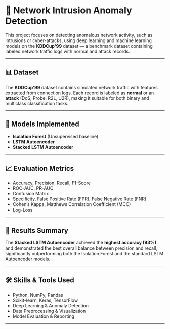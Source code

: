 # 🚨 Network Intrusion Anomaly Detection

This project focuses on detecting anomalous network activity, such as intrusions or cyber-attacks, using deep learning and machine learning models on the **KDDCup'99** dataset — a benchmark dataset containing labeled network traffic logs with normal and attack records.

---

## 📊 Dataset

The **KDDCup'99** dataset contains simulated network traffic with features extracted from connection logs. Each record is labeled as **normal** or an **attack** (DoS, Probe, R2L, U2R), making it suitable for both binary and multiclass classification tasks.

---

## 🧠 Models Implemented

- **Isolation Forest** (Unsupervised baseline)
- **LSTM Autoencoder**
- **Stacked LSTM Autoencoder**

---

## 📈 Evaluation Metrics

- Accuracy, Precision, Recall, F1-Score  
- ROC-AUC, PR-AUC  
- Confusion Matrix  
- Specificity, False Positive Rate (FPR), False Negative Rate (FNR)  
- Cohen’s Kappa, Matthews Correlation Coefficient (MCC)  
- Log-Loss  

---

## 🧪 Results Summary

The **Stacked LSTM Autoencoder** achieved the **highest accuracy (93%)** and demonstrated the best overall balance between precision and recall, significantly outperforming both the Isolation Forest and the standard LSTM Autoencoder models.

---

## 🛠️ Skills & Tools Used

- Python, NumPy, Pandas  
- Scikit-learn, Keras, TensorFlow  
- Deep Learning & Anomaly Detection  
- Data Preprocessing & Visualization  
- Model Evaluation & Reporting  

---



